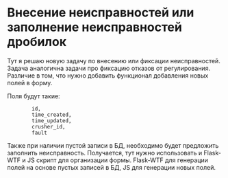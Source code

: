 # Внесение неисправностей или заполнение неисправностей дробилок  

Тут я решаю новую задачу по внесению или фиксации неисправностей. Задача аналогична задачи про фиксацию отказов от регулирования.  
Различие в том, что нужно добавить функционал добавления новых полей в форму.

Поля будут такие:   

            id,  
            time_created,  
            time_updated,  
            crusher_id,  
            fault  

Также при наличии пустой записи в БД, необходимо будет предложить заполнить неисправность. 
Получается, тут нужно использовать и Flask-WTF и JS скрипт для организации формы. 
Flask-WTF для генерации полей на основе пустых записей в БД, JS для генерации новых полей.   
